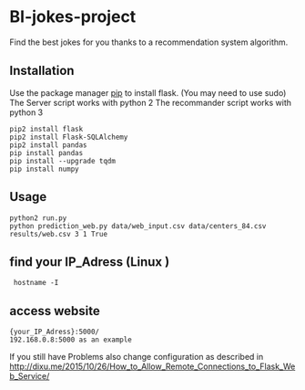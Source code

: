 # BI-jokes-project

Find the best jokes for you thanks to a recommendation system algorithm.

## Installation

Use the package manager [pip](https://pip.pypa.io/en/stable/) to install flask.
(You may need to use sudo)
The Server script works with python 2 
The recommander script works with python 3
```
pip2 install flask
pip2 install Flask-SQLAlchemy
pip2 install pandas 
pip install pandas
pip install --upgrade tqdm
pip install numpy
```

## Usage

```
python2 run.py
python prediction_web.py data/web_input.csv data/centers_84.csv results/web.csv 3 1 True
```

## find your IP_Adress (Linux )

```
 hostname -I
```
## access website 
```
{your_IP_Adress}:5000/ 
192.168.0.8:5000 as an example
```
If you still have Problems also change configuration as described in  http://dixu.me/2015/10/26/How_to_Allow_Remote_Connections_to_Flask_Web_Service/